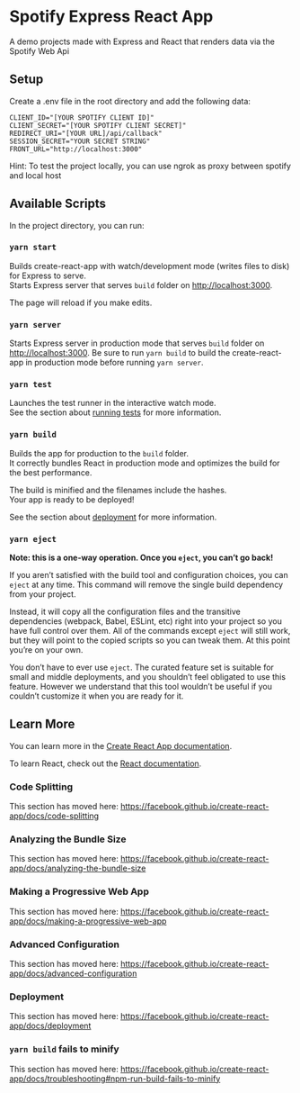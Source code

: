# Spotify Express React App

A demo projects made with Express and React that renders data via the Spotify Web Api

## Setup

Create a .env file in the root directory and add the following data:

```
CLIENT_ID="[YOUR SPOTIFY CLIENT ID]"
CLIENT_SECRET="[YOUR SPOTIFY CLIENT SECRET]"
REDIRECT_URI="[YOUR URL]/api/callback"
SESSION_SECRET="YOUR SECRET STRING"
FRONT_URL="http://localhost:3000"
```

Hint: To test the project locally, you can use ngrok as proxy between spotify and local host

## Available Scripts

In the project directory, you can run:

### `yarn start`

Builds create-react-app with watch/development mode (writes files to disk) for Express to serve.<br />
Starts Express server that serves `build` folder on [http://localhost:3000](http://localhost:3000).

The page will reload if you make edits.

### `yarn server`

Starts Express server in production mode that serves `build` folder on [http://localhost:3000](http://localhost:3000). Be sure to run `yarn build` to build the create-react-app in production mode before running `yarn server`.

### `yarn test`

Launches the test runner in the interactive watch mode.<br />
See the section about [running tests](https://facebook.github.io/create-react-app/docs/running-tests) for more information.

### `yarn build`

Builds the app for production to the `build` folder.<br />
It correctly bundles React in production mode and optimizes the build for the best performance.

The build is minified and the filenames include the hashes.<br />
Your app is ready to be deployed!

See the section about [deployment](https://facebook.github.io/create-react-app/docs/deployment) for more information.

### `yarn eject`

**Note: this is a one-way operation. Once you `eject`, you can’t go back!**

If you aren’t satisfied with the build tool and configuration choices, you can `eject` at any time. This command will remove the single build dependency from your project.

Instead, it will copy all the configuration files and the transitive dependencies (webpack, Babel, ESLint, etc) right into your project so you have full control over them. All of the commands except `eject` will still work, but they will point to the copied scripts so you can tweak them. At this point you’re on your own.

You don’t have to ever use `eject`. The curated feature set is suitable for small and middle deployments, and you shouldn’t feel obligated to use this feature. However we understand that this tool wouldn’t be useful if you couldn’t customize it when you are ready for it.

## Learn More

You can learn more in the [Create React App documentation](https://facebook.github.io/create-react-app/docs/getting-started).

To learn React, check out the [React documentation](https://reactjs.org/).

### Code Splitting

This section has moved here: https://facebook.github.io/create-react-app/docs/code-splitting

### Analyzing the Bundle Size

This section has moved here: https://facebook.github.io/create-react-app/docs/analyzing-the-bundle-size

### Making a Progressive Web App

This section has moved here: https://facebook.github.io/create-react-app/docs/making-a-progressive-web-app

### Advanced Configuration

This section has moved here: https://facebook.github.io/create-react-app/docs/advanced-configuration

### Deployment

This section has moved here: https://facebook.github.io/create-react-app/docs/deployment

### `yarn build` fails to minify

This section has moved here: https://facebook.github.io/create-react-app/docs/troubleshooting#npm-run-build-fails-to-minify
